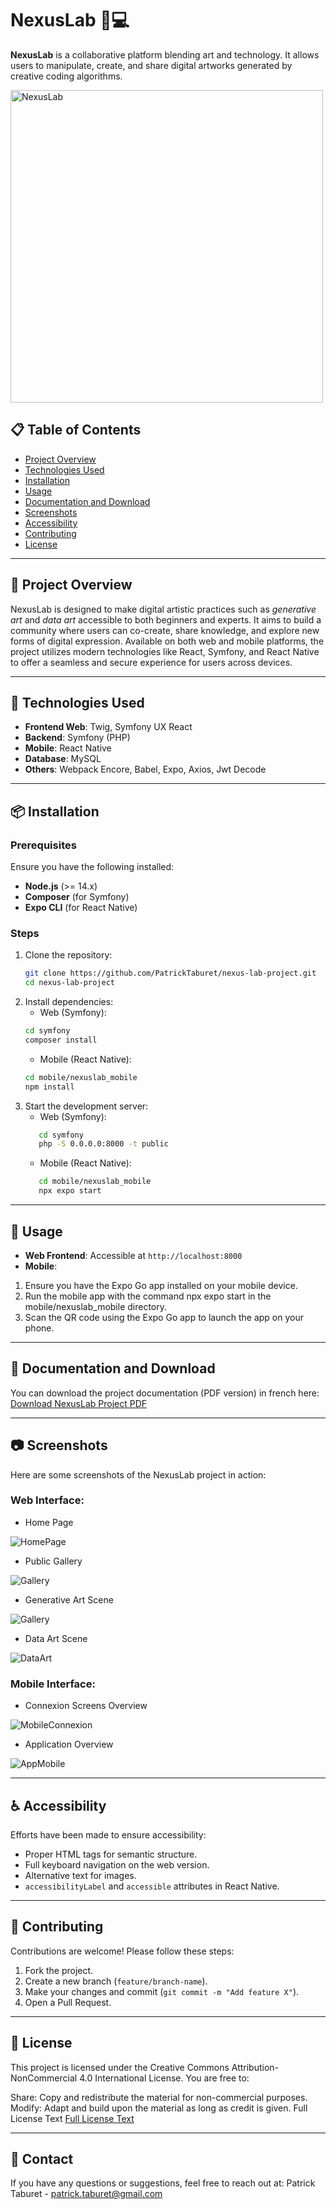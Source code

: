 
# NexusLab 🎨💻
**NexusLab** is a collaborative platform blending art and technology. It allows users to manipulate, create, and share digital artworks generated by creative coding algorithms.  

<img src="./doc/screenshots/NexusLab-full-purple.png" alt="NexusLab" width="500"/>

## 📋 Table of Contents  
- [Project Overview](#-project-overview)  
- [Technologies Used](#-technologies-used)  
- [Installation](#-installation)  
- [Usage](#-usage)
- [Documentation and Download](#-documentation-and-download)
- [Screenshots](#-screenshots)  
- [Accessibility](#-accessibility)  
- [Contributing](#-contributing)  
- [License](#-license)  

---

## 📖 Project Overview  
NexusLab is designed to make digital artistic practices such as *generative art* and *data art* accessible to both beginners and experts.
It aims to build a community where users can co-create, share knowledge, and explore new forms of digital expression. 
Available on both web and mobile platforms, the project utilizes modern technologies like React, Symfony, and React Native to offer a seamless and secure experience for users across devices.

---

## 🚀 Technologies Used  
- **Frontend Web**: Twig, Symfony UX React
- **Backend**: Symfony (PHP)  
- **Mobile**: React Native  
- **Database**: MySQL  
- **Others**: Webpack Encore, Babel, Expo, Axios, Jwt Decode

---

## 📦 Installation

### Prerequisites  
Ensure you have the following installed:  
- **Node.js** (>= 14.x)  
- **Composer** (for Symfony)  
- **Expo CLI** (for React Native)  

### Steps  
1. Clone the repository:  
   ```bash
   git clone https://github.com/PatrickTaburet/nexus-lab-project.git
   cd nexus-lab-project
   ```  
2. Install dependencies:  
   - Web (Symfony):
   ```bash
   cd symfony
   composer install
   ```  
   - Mobile (React Native):
   ```bash
   cd mobile/nexuslab_mobile
   npm install
   ```  
3. Start the development server:
   - Web (Symfony):
   ```bash
      cd symfony
      php -S 0.0.0.0:8000 -t public
   ```
   - Mobile (React Native):
   ```bash
      cd mobile/nexuslab_mobile
      npx expo start
   ```  

---

## 📱 Usage
- **Web Frontend**: Accessible at `http://localhost:8000`  
- **Mobile**:
1. Ensure you have the Expo Go app installed on your mobile device.
2. Run the mobile app with the command npx expo start in the mobile/nexuslab_mobile directory.
3. Scan the QR code using the Expo Go app to launch the app on your phone.

---

## 📄 Documentation and Download  
You can download the project documentation (PDF version) in french here:
[Download NexusLab Project PDF](./doc/DOSSIER_PROJET_NEXUS_LAB-Taburet_Patrick.pdf)

---

## 📷 Screenshots
Here are some screenshots of the NexusLab project in action:

   ### Web Interface:
   
   - Home Page

   ![HomePage](./doc/screenshots/screenshot-1.webp) 


   - Public Gallery

   ![Gallery](./doc/screenshots/screenshot-2.webp) 


   - Generative Art Scene
     
   ![Gallery](./doc/screenshots/screenshot-3.webp) 


   - Data Art Scene
     
   ![DataArt](./doc/screenshots/screenshot-4.webp) 


   ### Mobile Interface:
   
   - Connexion Screens Overview
     
   ![MobileConnexion](./doc/screenshots/screenshot-5.webp) 


   - Application Overview
     
   ![AppMobile](./doc/screenshots/screenshot-6.webp) 

---

## ♿ Accessibility  
Efforts have been made to ensure accessibility:  
- Proper HTML tags for semantic structure.  
- Full keyboard navigation on the web version.  
- Alternative text for images.  
- `accessibilityLabel` and `accessible` attributes in React Native.  

---

## 🤝 Contributing  
Contributions are welcome! Please follow these steps:  
1. Fork the project.  
2. Create a new branch (`feature/branch-name`).  
3. Make your changes and commit (`git commit -m "Add feature X"`).  
4. Open a Pull Request.  

---

## 📄 License  
This project is licensed under the Creative Commons Attribution-NonCommercial 4.0 International License.
You are free to:

Share: Copy and redistribute the material for non-commercial purposes.
Modify: Adapt and build upon the material as long as credit is given.
Full License Text
[Full License Text](https://creativecommons.org/licenses/by-nc/4.0/)

---

## 📧 Contact  
If you have any questions or suggestions, feel free to reach out at:
Patrick Taburet - patrick.taburet@gmail.com
